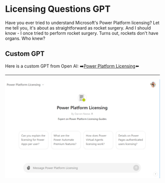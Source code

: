# Licensing Questions GPT

Have you ever tried to understand Microsoft's Power Platform licensing? Let me tell you, it's about as straightforward as rocket surgery. And I should know - I once tried to perform rocket surgery. Turns out, rockets don't have organs. Who knew?

## Custom GPT

Here is a custom GPT from Open AI: ➡️[Power Platform Licensing](https://chatgpt.com/g/g-XXO3vMv47-power-platform-licensing)⬅️

---

![Custom GPT Preview](custom-gpt-preview.png)
